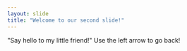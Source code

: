 ```yaml
---
layout: slide
title: "Welcome to our second slide!"
---
```

"Say hello to my little friend!"
Use the left arrow to go back!
